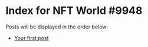 # Index for NFT World #9948
Posts will be displayed in the order below:

- [Your first post](./001-first.md)

